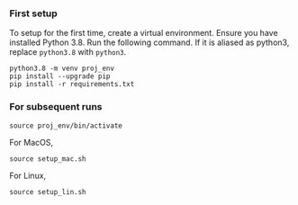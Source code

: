 ### First setup
To setup for the first time, create a virtual environment. Ensure you have installed Python 3.8. Run the following command. If it is aliased as python3, replace `python3.8` with `python3`.
```
python3.8 -m venv proj_env
pip install --upgrade pip
pip install -r requirements.txt
```

### For subsequent runs
```
source proj_env/bin/activate
```
For MacOS,
```
source setup_mac.sh
```
For Linux,
```
source setup_lin.sh
```
